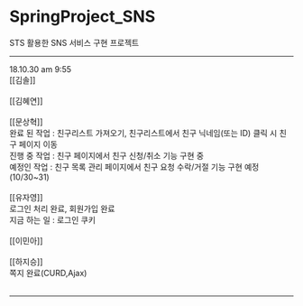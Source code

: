 # SpringProject_SNS
STS 활용한 SNS 서비스 구현 프로젝트

<hr>
18.10.30 am 9:55<br>
[[김솔]]<br><br>
[[김혜연]]<br><br>
[[문상혁]]<br>
완료 된 작업 : 친구리스트 가져오기, 친구리스트에서 친구 닉네임(또는 ID) 클릭 시 친구 페이지 이동 <br>
진행 중 작업 : 친구 페이지에서 친구 신청/취소 기능 구현 중 <br>
예정인 작업 : 친구 목록 관리 페이지에서 친구 요청 수락/거절 기능 구현 예정(10/30~31)<br><br>
[[유자영]]<br>
로그인 처리 완료, 회원가입 완료<br>
지금 하는 일 : 로그인 쿠키<br><br>
[[이민아]]<br><br>
[[하지승]]<br>
쪽지 완료(CURD,Ajax)
<br>
<br>
<hr>
